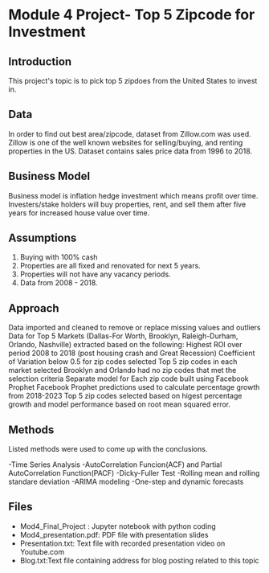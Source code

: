 
# Module 4 Project-  Top 5 Zipcode for Investment


## Introduction

This project's topic is to pick top 5 zipdoes from the United States to invest in.

## Data

In order to find out best area/zipcode, dataset from Zillow.com was used. Zillow is one of the well known websites for selling/buying, and renting properties in the US. Dataset contains sales price data from 1996 to 2018. 

## Business Model

Business model is inflation hedge investment which means profit over time. Investers/stake holders will buy  properties, rent, and sell them after five years for increased house value over time. 


## Assumptions

1. Buying with 100% cash
2. Properties are all fixed and renovated for next 5 years.
3. Properties will not have any vacancy periods.
4. Data from 2008 - 2018.


## Approach

Data imported and cleaned to remove or replace missing values and outliers
Data for Top 5 Markets (Dallas-For Worth, Brooklyn, Raleigh-Durham, Orlando, Nashville) extracted based on the following:
Highest ROI over period 2008 to 2018 (post housing crash and Great Recession)
Coefficient of Variation below 0.5 for zip codes selected
Top 5 zip codes in each market selected
Brooklyn and Orlando had no zip codes that met the selection criteria
Separate model for Each zip code built using Facebook Prophet
Facebook Prophet predictions used to calculate percentage growth from 2018-2023
Top 5 zip codes selected based on higest percentage growth and model performance based on root mean squared error.


## Methods

Listed methods were used to come up with the conclusions.

-Time Series Analysis
-AutoCorrelation Funcion(ACF) and Partial AutoCorrelation Function(PACF)
-Dicky-Fuller Test
-Rolling mean and rolling standare deviation
-ARIMA modeling
-One-step and dynamic forecasts


## Files

- Mod4_Final_Project : Jupyter notebook with python coding
- Mod4_presentation.pdf: PDF file with presentation slides
- Presentation.txt: Text file with recorded presentation video on Youtube.com
- Blog.txt:Text file containing address for blog posting related to this topic